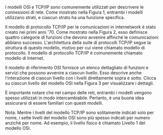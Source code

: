 I modelli OSI e TCP/IP sono comunemente utilizzati per descrivere le connessioni di rete. Come mostrato nella Figura 1, entrambi i modelli utilizzano strati, e ciascun strato ha una funzione specifica.

Il modello di protocollo TCP/IP per le comunicazioni in internetwork è stato creato nei primi anni '70. Come mostrato nella Figura 2, esso definisce quattro categorie di funzioni che devono avvenire affinché le comunicazioni abbiano successo. L'architettura della suite di protocolli TCP/IP segue la struttura di questo modello, motivo per cui viene chiamato modello di protocollo. Il modello di protocollo TCP/IP è comunemente chiamato modello di Internet.

Il modello di riferimento OSI fornisce un elenco dettagliato di funzioni e servizi che possono avvenire a ciascun livello. Esso descrive anche l'interazione di ciascun livello con i livelli direttamente sopra e sotto. Clicca su ciascun livello del modello OSI nella Figura 3 per visualizzare i dettagli.

È importante notare che nel campo delle reti, entrambi i modelli vengono spesso utilizzati in modo intercambiabile. Pertanto, è una buona idea assicurarsi di essere familiari con questi modelli.

Nota: Mentre i livelli del modello TCP/IP sono solitamente indicati solo per nome, i sette livelli del modello OSI sono più spesso indicati per numero anziché per nome. Ad esempio, il livello fisico è chiamato Livello 1 del modello OSI.